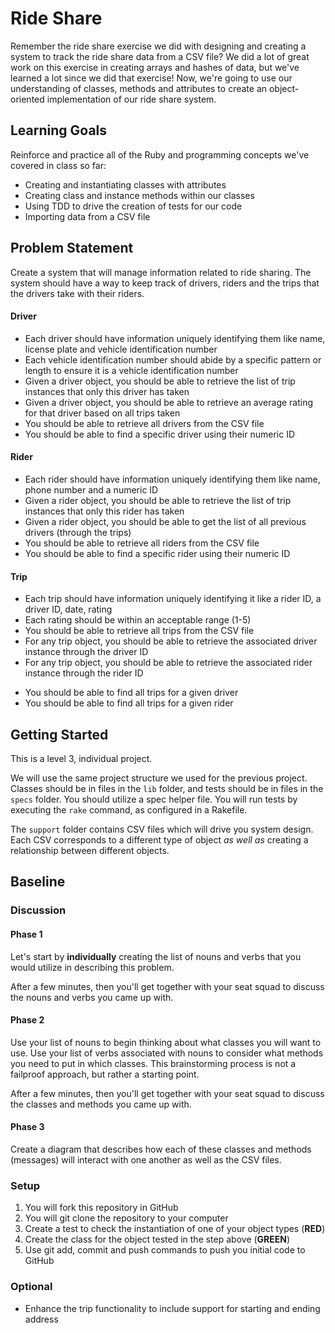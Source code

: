 # Ride Share
Remember the ride share exercise we did with designing and creating a system to track the ride share data from a CSV file? We did a lot of great work on this exercise in creating arrays and hashes of data, but we've learned a lot since we did that exercise! Now, we're going to use our understanding of classes, methods and attributes to create an object-oriented implementation of our ride share system.

## Learning Goals
Reinforce and practice all of the Ruby and programming concepts we've covered in class so far:
- Creating and instantiating classes with attributes
- Creating class and instance methods within our classes
- Using TDD to drive the creation of tests for our code
- Importing data from a CSV file

## Problem Statement
Create a system that will manage information related to ride sharing. The system should have a way to keep track of drivers, riders and the trips that the drivers take with their riders.

#### Driver
- Each driver should have information uniquely identifying them like name, license plate and vehicle identification number
- Each vehicle identification number should abide by a specific pattern or length to ensure it is a vehicle identification number
- Given a driver object, you should be able to retrieve the list of trip instances that only this driver has taken
- Given a driver object, you should be able to retrieve an average rating for that driver based on all trips taken
- You should be able to retrieve all drivers from the CSV file
- You should be able to find a specific driver using their numeric ID

#### Rider
- Each rider should have information uniquely identifying them like name, phone number and a numeric ID
- Given a rider object, you should be able to retrieve the list of trip instances that only this rider has taken
- Given a rider object, you should be able to get the list of all previous drivers (through the trips)
- You should be able to retrieve all riders from the CSV file
- You should be able to find a specific rider using their numeric ID

#### Trip
- Each trip should have information uniquely identifying it like a rider ID, a driver ID, date, rating
- Each rating should be within an acceptable range (1-5)
- You should be able to retrieve all trips from the CSV file
- For any trip object, you should be able to retrieve the associated driver instance through the driver ID
- For any trip object, you should be able to retrieve the associated rider instance through the rider ID
<!-- - You should be able to find a specific trip using the numeric ID -->
- You should be able to find all trips for a given driver
- You should be able to find all trips for a given rider

## Getting Started
This is a level 3, individual project.

We will use the same project structure we used for the previous project. Classes should be in files in the `lib` folder, and tests should be in files in the `specs` folder. You should utilize a spec helper file. You will run tests by executing the `rake` command, as configured in  a Rakefile.

The `support` folder contains CSV files which will drive you system design. Each CSV corresponds to a different type of object _as well as_ creating a relationship between different objects.

## Baseline
### Discussion
#### Phase 1
Let's start by **individually** creating the list of nouns and verbs that you would utilize in describing this problem.

After a few minutes, then you'll get together with your seat squad to discuss the nouns and verbs you came up with.

#### Phase 2
Use your list of nouns to begin thinking about what classes you will want to use. Use your list of verbs associated with nouns to consider what methods you need to put in which classes. This brainstorming process is not a failproof approach, but rather a starting point.

After a few minutes, then you'll get together with your seat squad to discuss the classes and methods you came up with.

#### Phase 3
Create a diagram that describes how each of these classes and methods (messages) will interact with one another as well as the CSV files.

### Setup
1. You will fork this repository in GitHub
1. You will git clone the repository to your computer
1. Create a test to check the instantiation of one of your object types (**RED**)
1. Create the class for the object tested in the step above (**GREEN**)
1. Use git add, commit and push commands to push you initial code to GitHub

### Optional
- Enhance the trip functionality to include support for starting and ending address
